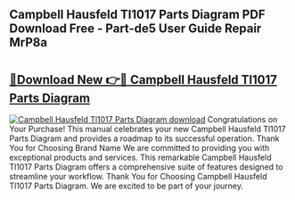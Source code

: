 ## Campbell Hausfeld Tl1017 Parts Diagram PDF Download Free - Part-de5 User Guide Repair MrP8a

# <h2><a href="http://dfrodm1.blite.top/?on=Campbell+Hausfeld+Tl1017+Parts+Diagram">🔗Download New 👉🔴 Campbell Hausfeld Tl1017 Parts Diagram</a></h2>

[![Campbell Hausfeld Tl1017 Parts Diagram download](https://i.imgur.com/lujVjoI.png)](http://dfrodm1.blite.top/?on=Campbell+Hausfeld+Tl1017+Parts+Diagram)
Congratulations on Your Purchase! This manual celebrates your new Campbell Hausfeld Tl1017 Parts Diagram and provides a roadmap to its successful operation. Thank You for Choosing Brand Name We are committed to providing you with exceptional products and services. This remarkable Campbell Hausfeld Tl1017 Parts Diagram offers a comprehensive suite of features designed to streamline your workflow. Thank You for Choosing Campbell Hausfeld Tl1017 Parts Diagram. We are excited to be part of your journey.
